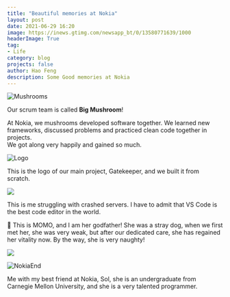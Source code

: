 ```yaml
---
title: "Beautiful memories at Nokia"
layout: post
date: 2021-06-29 16:20
image: https://inews.gtimg.com/newsapp_bt/0/13580771639/1000
headerImage: True
tag:
- Life
category: blog
projects: false
author: Hao Feng
description: Some Good memories at Nokia
---
```


![Mushrooms]({{site.url}}/assets/images/nokia/mushrooms.jpg)

Our scrum team is called **Big Mushroom**!  

At Nokia, we mushrooms developed software together. We learned new frameworks, discussed problems and practiced clean code together in projects.  
We got along very happily and gained so much.

![Logo]({{site.url}}/assets/images/logoV13.jpg)

This is the logo of our main project, Gatekeeper, and we built it from scratch.

<div class="side-by-side">
    <div class="toleft">
        <img class="image" src="{{site.url}}/assets/images/nokia/me.jpg">
    </div>
    <div class="toright">
        <p>This is me struggling with crashed servers. I have to admit that VS Code is the best code editor in the world.</p>
    </div>
</div>

<div class="side-by-side">
    <div class="toleft">
        <p>&#128054; This is MOMO, and I am her godfather! She was a stray dog, when we first met her, she was very weak, but after our dedicated care, she has regained her vitality now. By the way, she is very naughty!</p>
    </div>
    <div class="toright">
        <img class="image" src="{{site.url}}/assets/images/nokia/momo.jpg">
    </div>
</div>

![NokiaEnd]({{site.url}}/assets/images/nokia/nokiaend.jpg)

Me with my best friend at Nokia, Sol, she is an undergraduate from Carnegie Mellon University, and she is a very talented programmer.
